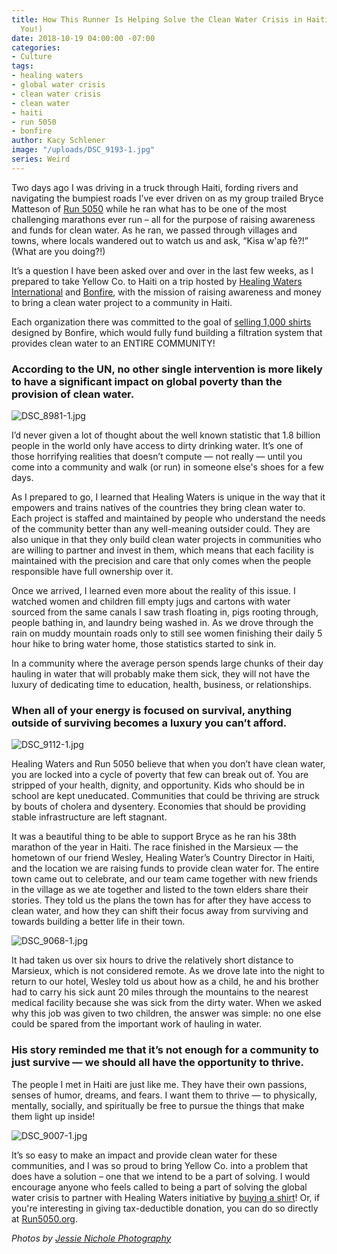 ```yaml
---
title: How This Runner Is Helping Solve the Clean Water Crisis in Haiti (& So Can
  You!)
date: 2018-10-19 04:00:00 -07:00
categories:
- Culture
tags:
- healing waters
- global water crisis
- clean water crisis
- clean water
- haiti
- run 5050
- bonfire
author: Kacy Schlener
image: "/uploads/DSC_9193-1.jpg"
series: Weird
---
```


Two days ago I was driving in a truck through Haiti, fording rivers and navigating the bumpiest roads I’ve ever driven on as my group trailed Bryce Matteson of [Run 5050](https://www.classy.org/campaign/run-5050/c160482) while he ran what has to be one of the most challenging marathons ever run – all for the purpose of raising awareness and funds for clean water. As he ran, we passed through villages and towns, where locals wandered out to watch us and ask, “Kisa w'ap fè?!” (What are you doing?!)

It’s a question I have been asked over and over in the last few weeks, as I prepared to take Yellow Co. to Haiti on a trip hosted by [Healing Waters International](https://healingwaters.org/) and [Bonfire](https://www.bonfire.com/), with the mission of raising awareness and money to bring a clean water project to a community in Haiti. 

Each organization there was committed to the goal of [selling 1,000 shirts](https://www.bonfire.com/fueled-by-water/?utm_source=healing%20waters&utm_campaign=kacy%20schlener) designed by Bonfire, which would fully fund building a filtration system that provides clean water to an ENTIRE COMMUNITY! 

### According to the UN, no other single intervention is more likely to have a significant impact on global poverty than the provision of clean water.

![DSC_8981-1.jpg](/uploads/DSC_8981-1.jpg)

I’d never given a lot of thought about the well known statistic that 1.8 billion people in the world only have access to dirty drinking water. It’s one of those horrifying realities that doesn’t compute — not really — until you come into a community and walk (or run) in someone else's shoes for a few days. 

As I prepared to go, I learned that Healing Waters is unique in the way that it empowers and trains natives of the countries they bring clean water to. Each project is staffed and maintained by people who understand the needs of the community better than any well-meaning outsider could. They are also unique in that they only build clean water projects in communities who are willing to partner and invest in them, which means that each facility is maintained with the precision and care that only comes when the people responsible have full ownership over it.

Once we arrived, I learned even more about the reality of this issue. I watched women and children fill empty jugs and cartons with water sourced from the same canals I saw trash floating in, pigs rooting through, people bathing in, and laundry being washed in. As we drove through the rain on muddy mountain roads only to still see women finishing their daily 5 hour hike to bring water home, those statistics started to sink in. 

In a community where the average person spends large chunks of their day hauling in water that will probably make them sick, they will not have the luxury of dedicating time to education, health, business, or relationships. 

### When all of your energy is focused on survival, anything outside of surviving becomes a luxury you can’t afford. 

![DSC_9112-1.jpg](/uploads/DSC_9112-1.jpg)

Healing Waters and Run 5050 believe that when you don’t have clean water, you are locked into a cycle of poverty that few can break out of. You are stripped of your health, dignity, and opportunity. Kids who should be in school are kept uneducated. Communities that could be thriving are struck by bouts of cholera and dysentery. Economies that should be providing stable infrastructure are left stagnant.

It was a beautiful thing to be able to support Bryce as he ran his 38th marathon of the year in Haiti. The race finished in the Marsieux — the hometown of our friend Wesley, Healing Water’s Country Director in Haiti, and the location we are raising funds to provide clean water for. The entire town came out to celebrate, and our team came together with new friends in the village as we ate together and listed to the town elders share their stories. They told us the plans the town has for after they have access to clean water, and how they can shift their focus away from surviving and towards building a better life in their town. 

![DSC_9068-1.jpg](/uploads/DSC_9068-1.jpg)

It had taken us over six hours to drive the relatively short distance to Marsieux, which is not considered remote. As we drove late into the night to return to our hotel, Wesley told us about how as a child, he and his brother had to carry his sick aunt 20 miles through the mountains to the nearest medical facility because she was sick from the dirty water. When we asked why this job was given to two children, the answer was simple: no one else could be spared from the important work of hauling in water. 

### His story reminded me that it’s not enough for a community to just survive — we should all have the opportunity to thrive. 

The people I met in Haiti are just like me. They have their own passions, senses of humor, dreams, and fears. I want them to thrive — to physically, mentally, socially, and spiritually be free to pursue the things that make them light up inside! 

![DSC_9007-1.jpg](/uploads/DSC_9007-1.jpg)

It’s so easy to make an impact and provide clean water for these communities, and I was so proud to bring Yellow Co. into a problem that does have a solution – one that we intend to be a part of solving. I would encourage anyone who feels called to being a part of solving the global water crisis to partner with Healing Waters initiative by [buying a shirt](https://www.bonfire.com/fueled-by-water/?utm_source=healing%20waters&utm_campaign=kacy%20schlener)! Or, if you're interesting in giving tax-deductible donation, you can do so directly at [Run5050.org](https://www.classy.org/campaign/run-5050/c160482).

_Photos by [Jessie Nichole Photography](http://jessienicholephotography.com/)_